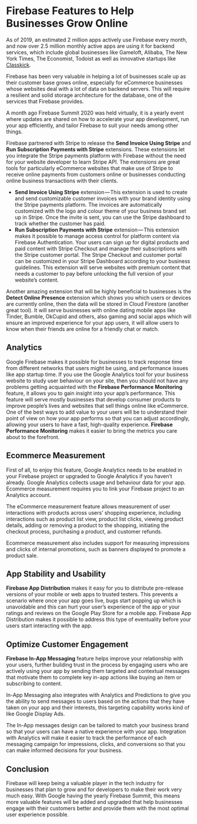 # Firebase Features to Help Businesses Grow Online

As of 2019, an estimated 2 million apps actively use Firebase every month, and now over 2.5 million monthly active apps are using it for backend services, which include global businesses like Gameloft, Alibaba, The New York Times, The Economist, Todoist as well as innovative startups like [Classkick](https://classkick.com).

Firebase has been very valuable in helping a lot of businesses scale up as their customer base grows online, especially for eCommerce businesses whose websites deal with a lot of data on backend servers. This will require a resilient and solid storage architecture for the database, one of the services that Firebase provides.

A month ago Firebase Summit 2020 was held virtually, it is a yearly event where updates are shared on how to accelerate your app development, run your app efficiently, and tailor Firebase to suit your needs among other things.

Firebase partnered with Stripe to release the **Send Invoice Using Stripe** and **Run Subscription Payments with Stripe** extensions. These extensions let you integrate the Stripe payments platform with Firebase without the need for your website developer to learn Stripe API. The extensions are great tools for particularly eCommerce websites that make use of Stripe to receive online payments from customers online or businesses conducting online business transactions with their clients.

*   **Send Invoice Using Stripe** extension — This extension is used to create and send customizable customer invoices with your brand identity using the Stripe payments platform. The invoices are automatically customized with the logo and colour theme of your business brand set up in Stripe. Once the invite is sent, you can use the Stripe dashboard to track whether the customer has paid.
*   **Run Subscription Payments with Stripe** extension — This extension makes it possible to manage access control for platform content via Firebase Authentication. Your users can sign up for digital products and paid content with Stripe Checkout and manage their subscriptions with the Stripe customer portal. The Stripe Checkout and customer portal can be customized in your Stripe Dashboard according to your business guidelines. This extension will serve websites with premium content that needs a customer to pay before unlocking the full version of your website’s content.

Another amazing extension that will be highly beneficial to businesses is the **Detect Online Presence** extension which shows you which users or devices are currently online, then the data will be stored in Cloud Firestore (another great tool). It will serve businesses with online dating mobile apps like Tinder, Bumble, OkCupid and others, also gaming and social apps which will ensure an improved experience for your app users, it will allow users to know when their friends are online for a friendly chat or match.

## Analytics

Google Firebase makes it possible for businesses to track response time from different networks that users might be using, and performance issues like app startup time. If you use the Google Analytics tool for your business website to study user behaviour on your site, then you should not have any problems getting acquainted with the **Firebase Performance Monitoring** feature, it allows you to gain insight into your app’s performance. This feature will serve mostly businesses that develop consumer products to improve people’s lives and websites that sell things online like eCommerce. One of the best ways to add value to your users will be to understand their point of view on how your app performs so that you can adjust accordingly, allowing your users to have a fast, high-quality experience. **Firebase Performance Monitoring** makes it easier to bring the metrics you care about to the forefront.

## Ecommerce Measurement

First of all, to enjoy this feature, Google Analytics needs to be enabled in your Firebase project or upgraded to Google Analytics if you haven’t already. Google Analytics collects usage and behaviour data for your app. Ecommerce measurement requires you to link your Firebase project to an Analytics account.

The eCommerce measurement feature allows measurement of user interactions with products across users’ shopping experience, including interactions such as product list view, product list clicks, viewing product details, adding or removing a product to the shopping, initiating the checkout process, purchasing a product, and customer refunds.

Ecommerce measurement also includes support for measuring impressions and clicks of internal promotions, such as banners displayed to promote a product sale.

## App Stability and Usability

**Firebase App Distribution** makes it easy for you to distribute pre-release versions of your mobile or web apps to trusted testers. This prevents a scenario where once your app goes live, bugs start popping up which is unavoidable and this can hurt your user’s experience of the app or your ratings and reviews on the Google Play Store for a mobile app. Firebase App Distribution makes it possible to address this type of eventuality before your users start interacting with the app.

## Optimize Customer Engagement

**Firebase In-App Messaging** feature helps improve your relationship with your users, further building trust in the process by engaging users who are actively using your app by sending them targeted and contextual messages that motivate them to complete key in-app actions like buying an item or subscribing to content.

In-App Messaging also integrates with Analytics and Predictions to give you the ability to send messages to users based on the actions that they have taken on your app and their interests, this targeting capability works kind of like Google Display Ads.

The In-App messages design can be tailored to match your business brand so that your users can have a native experience with your app. Integration with Analytics will make it easier to track the performance of each messaging campaign for impressions, clicks, and conversions so that you can make informed decisions for your business.

## Conclusion

Firebase will keep being a valuable player in the tech industry for businesses that plan to grow and for developers to make their work very much easy. With Google having the yearly Firebase Summit, this means more valuable features will be added and upgraded that help businesses engage with their customers better and provide them with the most optimal user experience possible.